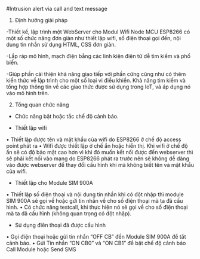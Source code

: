 #Intrusion alert via call and text message 
1. Định hướng giải pháp

-Thiết kế, lập trình một WebServer cho Modul Wifi Node MCU ESP8266 có một số chức năng đơn giản như thiết lập wifi, số điện thoại gọi đến, nội dung tin nhắn sử dụng HTML, CSS đơn giản. 

-Lắp ráp mô hình, mạch điện bằng các linh kiện điện tử dễ tìm kiếm và phổ biến.

-Giúp phần cải thiện khả năng giao tiếp với phần cứng cũng như có thêm kiến thức về lập trình cho một số loại vi điều khiển. Khả năng tìm kiếm và tổng hợp thông tin về các giao thức được sử dụng trong IoT, và áp dụng nó vào mô hình trên.

2. Tổng quan chức năng

-	Chức năng bật hoặc tắc chế độ cảnh báo.

-	Thiết lập wifi

•	Thiết lập được tên và mật khẩu của wifi do ESP8266 ở chế độ access point phát ra
•	Wifi được thiết lập ở chế ẩn hoặc hiển thị. Khi wifi ở chế độ ẩn sẽ có độ bảo mật cao hơn vì khi đó muốn kết nối được đến webserver thì sẽ phải kết nối vào mạng do ESP8266 phát ra trước nên sẽ không dễ dàng vào được webserver để thay đổi cấu hình khi mà không biết tên và mật khẩu của wifi.

-	Thiết lập cho Module SIM 900A

•	Thiết lập số điện thoại và nội dung tin nhắn khi có đột nhập thì module SIM 900A sẽ gọi về hoặc gửi tin nhắn về cho số điện thoại mà ta đã cấu hình.
•	Có chức năng testcall, khi thực hiện nó sẽ gọi về cho số điện thoại mà ta đã cấu hình (không quan trọng có đột nhập).

-	Sử dụng điên thoại đã được cấu hình 

•	Gọi điện thoại hoặc gửi tin nhắn “OFF CB” đến Module SIM 900A để tắt cảnh báo.
•	Gửi Tin nhắn “ON CB0” và “ON CB1” để bật chế độ cảnh báo Call Module hoặc Send SMS 

